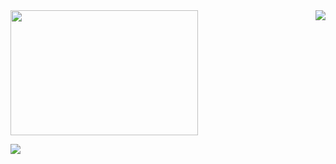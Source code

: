 
<img src=https://user-images.githubusercontent.com/91285129/180361388-c308f65a-bf4a-4a46-9b4b-4d8fc0ddb48f.gif width="300" height="200">
<img src=https://user-images.githubusercontent.com/91285129/180357574-e537887b-4acc-4f9a-9b6c-2edbfe5ae01d.gif align="right">



<a href="[https://blog.naver.com/kge5087 url]" target="_blank"><img src="https://img.shields.io/badge/NAVER BLOG-03C75A?style=flat-square&logo=[4. BLOG]&logoColor=white"/></a>
